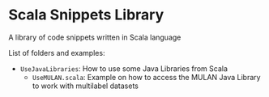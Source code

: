 Scala Snippets Library
======================

A library of code snippets written in Scala language

List of folders and examples:

+ `UseJavaLibraries`: How to use some Java Libraries from Scala
    * `UseMULAN.scala`: Example on how to access the MULAN Java Library to work with multilabel datasets
  
